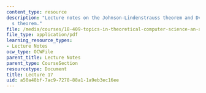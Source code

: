 ```yaml
---
content_type: resource
description: "Lecture notes on the Johnson-Lindenstrauss theorem and Dvoretsky\u2019\
  s theorem."
file: /media/courses/18-409-topics-in-theoretical-computer-science-an-algorithmists-toolkit-fall-2009/a50a48bf7ac9727888a11a9eb3ec16ee_MIT18_409F09_scribe17.pdf
file_type: application/pdf
learning_resource_types:
- Lecture Notes
ocw_type: OCWFile
parent_title: Lecture Notes
parent_type: CourseSection
resourcetype: Document
title: Lecture 17
uid: a50a48bf-7ac9-7278-88a1-1a9eb3ec16ee
---
```

